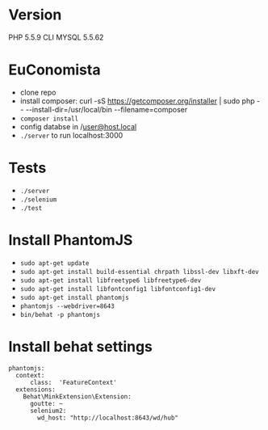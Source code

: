 # Version

PHP 5.5.9 CLI
MYSQL 5.5.62

# EuConomista

- clone repo
- install composer: curl -sS https://getcomposer.org/installer | sudo php -- --install-dir=/usr/local/bin --filename=composer
- `composer install`
- config databse in /user@host.local 
- `./server` to run localhost:3000

# Tests

- `./server` 
- `./selenium`
- `./test`

# Install PhantomJS

- `sudo apt-get update`
- `sudo apt-get install build-essential chrpath libssl-dev libxft-dev`
- `sudo apt-get install libfreetype6 libfreetype6-dev`
- `sudo apt-get install libfontconfig1 libfontconfig1-dev`
- `sudo apt-get install phantomjs`
- `phantomjs --webdriver=8643`
- `bin/behat -p phantomjs`

# Install behat settings

```
phantomjs:
  context:
      class:  'FeatureContext'
  extensions:
    Behat\MinkExtension\Extension:
      goutte: ~
      selenium2:
        wd_host: "http://localhost:8643/wd/hub"
```